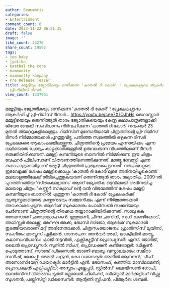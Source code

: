 ```yaml
---
author: Beaumaris
categories:
- Entertainment
comment_count: 0
date: 2023-11-22 06:21:35
draft: false
image: ''
like_count: 43276
share_count: 19592
tags:
- jeo baby
- jyotika
- kaathal the core
- mammootty
- mammootty kampany
- Pre Release Teaser
title: മമ്മൂട്ടിയും ജ്യോതികയും ഒന്നിക്കുന്ന 'കാതൽ ദി കോർ' ! പ്രേക്ഷകശ്രദ്ധ ആകർഷിച്ച്
  പ്രി-റിലീസ് ടീസർ
view_count: 1337961
---
```


മമ്മൂട്ടിയും ജ്യോതികയും ഒന്നിക്കുന്ന 'കാതൽ ദി കോർ' ! പ്രേക്ഷകശ്രദ്ധ ആകർഷിച്ച് പ്രി-റിലീസ് ടീസർ... https://youtu.be/cee7X1OJhHs മെഗാസ്റ്റാർ മമ്മുട്ടിയെയും തെന്നിന്ത്യൻ താരം ജ്യോതികയെയും കേന്ദ്ര കഥാപാത്രങ്ങളാക്കി ജിയോ ബേബി സംവിധാനം നിർവഹിക്കുന്ന 'കാതൽ ദി കോർ' നവംബർ 23 മുതൽ തിയറ്ററുകളിലെത്തും. റിലീസിന് മുന്നോടിയായി ചിത്രത്തിന്റെ പ്രി-റിലീസ് ടീസർ നിർമ്മാതാക്കൾ പുറത്തുവിട്ടു. പതിഞ്ഞ സ്വരത്തിൽ ഒഴുകുന്ന ടീസർ പ്രേക്ഷകരെ ആകാംക്ഷയിലാഴ്ത്തുന്നു. ചിത്രത്തിന്റെ പ്രമേയം എന്നായിക്കും എന്ന വലിയൊരു ചോദ്യം കാഴ്ചക്കാർക്കുള്ളിൽ ഉരുവാക്കുന്ന വിധത്തിലാണ് ടീസർ ഒരുക്കിയിരിക്കുന്നത്. മമ്മൂട്ടി കമ്പനിയുടെ ബാനറിൽ നിർമ്മിക്കുന്ന ഈ ചിത്രം വേഫറർ ഫിലിംസാണ് വിതരണത്തിനെത്തിക്കുന്നത്. മാത്യു ദേവസ്സി എന്ന കഥാപാത്രമായിട്ടാണ് മമ്മൂട്ടി ചിത്രത്തിൽ പ്രത്യക്ഷപ്പെടുന്നത്. വർഷങ്ങളുടെ ഇടവേളക്ക് ശേഷം മമ്മൂട്ടിക്കൊപ്പം 'കാതൽ ദി കോർ'ലൂടെ അഭിനയിച്ചുകൊണ്ട് മലയാളത്തിലേക്ക് തിരിച്ചെത്തുകയാണ് തെന്നിന്ത്യൻ താരം ജ്യോതിക. 2009-ൽ പുറത്തിറങ്ങിയ 'സീതാകല്യാണം' ആണ് ജ്യോതിക ഒടുവിലായി അഭിനയിച്ച മലയാള ചിത്രം. 'കണ്ണൂർ സ്‌ക്വാഡ്'ന്റെ വൻ വിജയത്തിന് ശേഷം മമ്മൂട്ടി കമ്പനിയുടെ ബാനറിൽ എത്തുന്ന 'കാതൽ ദി കോർ' പ്രേക്ഷകർക്ക് വ്യത്യസ്തമായൊരു കാഴ്ചാനുഭവം സമ്മാനിക്കും എന്ന് നിർമ്മാതാക്കൾ അവകാശപ്പെടുന്നു. ആദർശ് സുകുമാരനും പോൾസൺ സക്കറിയയും ചേർന്നാണ് ചിത്രത്തിന്റെ തിരക്കഥ തയ്യാറാക്കിയിരിക്കുന്നത്. സാലു കെ തോമസാണ് ഛായാഗ്രാഹകൻ. മുത്തുമണി, ചിന്നു ചാന്ദിനി, സുധി കോഴിക്കോട്, അലിസ്റ്റർ അലക്സ്, അനഘ അക്കു, ജോസി സിജോ, ആദർശ് സുകുമാരൻ തുടങ്ങിയവരാണ് മറ്റ് അഭിനേതാക്കൾ. ചിത്രസംയോജനം: ഫ്രാൻസിസ് ലൂയിസ്, സംഗീതം: മാത്യൂസ് പുളിക്കൻ, ഗാനരചന: അൻവർ അലി, ജാക്വിലിൻ മാത്യു, കലാസംവിധാനം: ഷാജി നടുവിൽ, എക്സിക്യൂട്ടീവ് പ്രൊഡ്യൂസർ: എസ്. ജോർജ്, ലൈൻ പ്രൊഡ്യൂസർ: സുനിൽ സിംഗ്, പ്രൊഡക്ഷൻ കൺട്രോളർ: ഡിക്സൺ പൊടുത്താസ്, സൗണ്ട് ഡിസൈൻ: ടോണി ബാബു, വസ്ത്രാലങ്കാരം: സമീറാ സനീഷ്, മേക്കപ്പ്: അമൽ ചന്ദ്രൻ, കോ ഡയറക്ടർ: അഖിൽ ആനന്ദൻ, ചീഫ് അസോസിയേറ്റ് ഡയറക്ടർ: മാർട്ടിൻ എൻ. ജോസഫ്, കുഞ്ഞില മാസിലാമണി, പ്രൊഡക്ഷൻ എക്സിക്യുട്ടീവ്: അസ്ലാം പുല്ലേപ്പടി, സ്റ്റിൽസ്: ലെബിസൺ ഗോപി, ഓവർസീസ് വിതരണം ട്രൂത്ത് ഗ്ലോബൽ ഫിലിംസ്, ഡിജിറ്റൽ മാർക്കറ്റിംഗ് വിഷ്ണു സുഗതൻ, പബ്ലിസിറ്റി ഡിസൈനർ: ആന്റണി സ്റ്റീഫൻ, പിആർഒ: ശബരി.